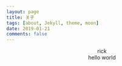 ```yaml
---
layout: page
title: 关于
tags: [about, Jekyll, theme, moon]
date: 2019-01-21
comments: false
---
```

    
<center> rick<br>  hello world</center>

 